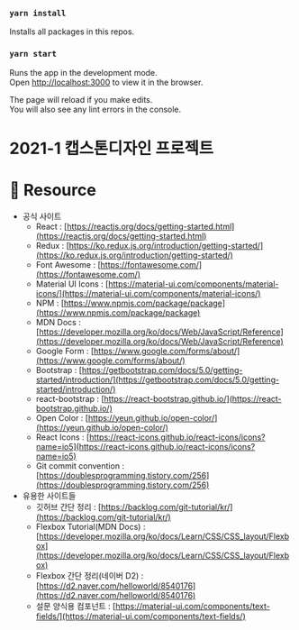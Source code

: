 ### `yarn install`

Installs all packages in this repos.

### `yarn start`

Runs the app in the development mode.\
Open [http://localhost:3000](http://localhost:3000) to view it in the browser.

The page will reload if you make edits.\
You will also see any lint errors in the console.

# 2021-1 캡스톤디자인 프로젝트

# 🔖 Resource

- 공식 사이트
  - React : [https://reactjs.org/docs/getting-started.html](https://reactjs.org/docs/getting-started.html)
  - Redux : [https://ko.redux.js.org/introduction/getting-started/](https://ko.redux.js.org/introduction/getting-started/)
  - Font Awesome : [https://fontawesome.com/](https://fontawesome.com/)
  - Material UI Icons : [https://material-ui.com/components/material-icons/](https://material-ui.com/components/material-icons/)
  - NPM : [https://www.npmjs.com/package/package](https://www.npmjs.com/package/package)
  - MDN Docs : [https://developer.mozilla.org/ko/docs/Web/JavaScript/Reference](https://developer.mozilla.org/ko/docs/Web/JavaScript/Reference)
  - Google Form : [https://www.google.com/forms/about/](https://www.google.com/forms/about/)
  - Bootstrap : [https://getbootstrap.com/docs/5.0/getting-started/introduction/](https://getbootstrap.com/docs/5.0/getting-started/introduction/)
  - react-bootstrap : [https://react-bootstrap.github.io/](https://react-bootstrap.github.io/)
  - Open Color : [https://yeun.github.io/open-color/](https://yeun.github.io/open-color/)
  - React Icons : [https://react-icons.github.io/react-icons/icons?name=io5](https://react-icons.github.io/react-icons/icons?name=io5)
  - Git commit convention : [https://doublesprogramming.tistory.com/256](https://doublesprogramming.tistory.com/256)
- 유용한 사이트들
  - 깃허브 간단 정리 : [https://backlog.com/git-tutorial/kr/](https://backlog.com/git-tutorial/kr/)
  - Flexbox Tutorial(MDN Docs) : [https://developer.mozilla.org/ko/docs/Learn/CSS/CSS_layout/Flexbox](https://developer.mozilla.org/ko/docs/Learn/CSS/CSS_layout/Flexbox)
  - Flexbox 간단 정리(네이버 D2) : [https://d2.naver.com/helloworld/8540176](https://d2.naver.com/helloworld/8540176)
  - 설문 양식용 컴포넌트 : [https://material-ui.com/components/text-fields/](https://material-ui.com/components/text-fields/)
